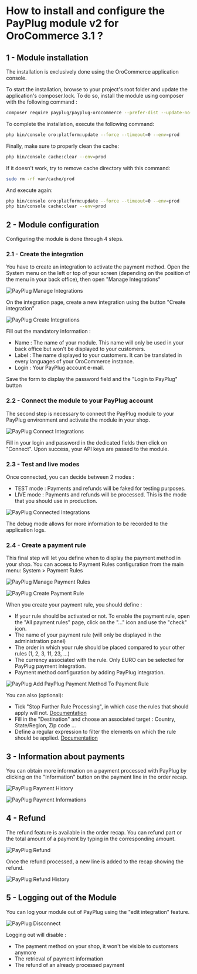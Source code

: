 # How to install and configure the PayPlug module v2 for OroCommerce 3.1 ?

## 1 - Module installation
The installation is exclusively done using the OroCommerce application console.

To start the installation, browse to your project's root folder and update the application's composer.lock.
To do so, install the module using composer with the following command :

```sh
composer require payplug/payplug-orocommerce --prefer-dist --update-no-dev
```

To complete the installation, execute the following command:

```sh
php bin/console oro:platform:update --force --timeout=0 --env=prod
```

Finally, make sure to properly clean the cache:

```sh
php bin/console cache:clear --env=prod
```

If it doesn't work, try to remove cache directory with this command:

```sh
sudo rm -rf var/cache/prod
```

And execute again:

```sh
php bin/console oro:platform:update --force --timeout=0 --env=prod
php bin/console cache:clear --env=prod
```

## 2 - Module configuration
Configuring the module is done through 4 steps.

### 2.1 - Create the integration
You have to create an integration to activate the payment method.
Open the System menu on the left or top of your screen (depending on the position of the menu in your back office), then open "Manage Integrations"

![PayPlug Manage Integrations](./images/payplug_manage_integrations.png)

On the integration page, create a new integration using the button "Create integration"

![PayPlug Create Integrations](./images/payplug_create_integration.png)

Fill out the mandatory information :
* Name : The name of your module. This name will only be used in your back office but won't be displayed to your customers.
* Label : The name displayed to your customers. It can be translated in every languages of your OroCommerce instance.
* Login : Your PayPlug account e-mail.

Save the form to display the password field and the "Login to PayPlug" button

### 2.2 - Connect the module to your PayPlug account
The second step is necessary to connect the PayPlug module to your PayPlug environment and activate the module in your shop.

![PayPlug Connect Integrations](./images/payplug_connect_integration.png)

Fill in your login and password in the dedicated fields then click on "Connect". Upon success, your API keys are passed to the module.

### 2.3 - Test and live modes
Once connected, you can decide between 2 modes :
* TEST mode : Payments and refunds will be faked for testing purposes.
* LIVE mode : Payments and refunds will be processed. This is the mode that you should use in production.

![PayPlug Connected Integrations](./images/payplug_connected_integration.png)

The debug mode allows for more information to be recorded to the application logs.

### 2.4 - Create a payment rule
This final step will let you define when to display the payment method in your shop. You can access to Payment Rules
configuration from the main menu: System > Payment Rules

![PayPlug Manage Payment Rules](./images/payplug_manage_payment_rules.png)

![PayPlug Create Payment Rule](./images/payplug_create_payment_rule.png)

When you create your payment rule, you should define :
* If your rule should be activated or not. To enable the payment rule, open the "All payment rules" page, click on the "..." icon and use the "check" icon.
* The name of your payment rule (will only be displayed in the administration panel)
* The order in which your rule should be placed compared to your other rules (1, 2, 3, 11, 23, ...)
* The currency associated with the rule. Only EURO can be selected for PayPlug payment integration.
* Payment method configuration by adding PayPlug integration.

![PayPlug Add PayPlug Payment Method To Payment Rule](./images/payplug_add_payplug_method_to_payment_rule.png)

You can also (optional):
* Tick "Stop Further Rule Processing", in which case the rules that should apply will not.
[Documentation](https://oroinc.com/b2b-ecommerce/doc/1.6/admin-guide/payment/payment-rules)
* Fill in the "Destination" and choose an associated target : Country, State/Region, Zip code ...
* Define a regular expression to filter the elements on which the rule should be applied.
[Documentation](https://oroinc.com/b2b-ecommerce/doc/current/admin-guide/shipping/shipping-rules/expression-lang)

## 3 - Information about payments
You can obtain more information on a payment processed with PayPlug by clicking on the "Information" button on the payment line in the order recap.

![PayPlug Payment History](./images/payplug_order_payment_history.png)

![PayPlug Payment Informations](./images/payplug_order_payment_informations.png)

## 4 - Refund
The refund feature is available in the order recap. You can refund part or the total amount of a payment by typing in the corresponding amount.

![PayPlug Refund](./images/payplug_order_payment_refund.png)

Once the refund processed, a new line is added to the recap showing the refund.

![PayPlug Refund History](./images/payplug_order_payment_history_refund.png)

## 5 - Logging out of the Module
You can log your module out of PayPlug using the "edit integration" feature.

![PayPlug Disconnect](./images/payplug_disconnect_integration.png)

Logging out will disable :
* The payment method on your shop, it won't be visible to customers anymore
* The retrieval of payment information
* The refund of an already processed payment
